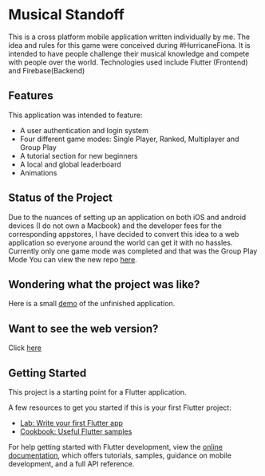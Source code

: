 # Musical Standoff

This is a cross platform mobile application written individually by me.
The idea and rules for this game were conceived during #HurricaneFiona. It is intended to have people challenge their musical knowledge and compete with people over the world.
Technologies used include Flutter (Frontend) and Firebase(Backend)

## Features
This application was intended to feature:
- A user authentication and login system
- Four different game modes: Single Player, Ranked, Multiplayer and Group Play
- A tutorial section for new beginners
- A local and global leaderboard
- Animations

## Status of the Project
Due to the nuances of setting up an application on both iOS and android devices (I do not own a Macbook) and the developer fees for the corresponding appstores, I have decided to convert this idea to a web application so everyone around the world can get it with no hassles.
Currently only one game mode was completed and that was the Group Play Mode
You can view the new repo [here](https://github.com/DemiAdisa/musical_standoff_web).

## Wondering what the project was like?
Here is a small [demo](https://youtu.be/z8yIzHTKN-8) of the unfinished application.

## Want to see the web version?
Click [here](https://github.com/DemiAdisa/musical-standoff-web)

## Getting Started

This project is a starting point for a Flutter application.

A few resources to get you started if this is your first Flutter project:

- [Lab: Write your first Flutter app](https://docs.flutter.dev/get-started/codelab)
- [Cookbook: Useful Flutter samples](https://docs.flutter.dev/cookbook)

For help getting started with Flutter development, view the
[online documentation](https://docs.flutter.dev/), which offers tutorials,
samples, guidance on mobile development, and a full API reference.
